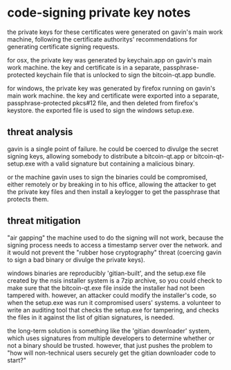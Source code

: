 ﻿code-signing private key notes
==

the private keys for these certificates were generated on gavin's main work machine,
following the certificate authoritys' recommendations for generating certificate
signing requests.

for osx, the private key was generated by keychain.app on gavin's main work machine.
the key and certificate is in a separate, passphrase-protected keychain file that is
unlocked to sign the bitcoin-qt.app bundle.

for windows, the private key was generated by firefox running on gavin's main work machine.
the key and certificate were exported into a separate, passphrase-protected pkcs#12 file, and
then deleted from firefox's keystore. the exported file is used to sign the windows setup.exe.

threat analysis
--

gavin is a single point of failure. he could be coerced to divulge the secret signing keys,
allowing somebody to distribute a bitcoin-qt.app or bitcoin-qt-setup.exe with a valid
signature but containing a malicious binary.

or the machine gavin uses to sign the binaries could be compromised, either remotely or
by breaking in to his office, allowing the attacker to get the private key files and then
install a keylogger to get the passphrase that protects them.

threat mitigation
--

"air gapping" the machine used to do the signing will not work, because the signing
process needs to access a timestamp server over the network. and it would not
prevent the "rubber hose cryptography" threat (coercing gavin to sign a bad binary
or divulge the private keys).

windows binaries are reproducibly 'gitian-built', and the setup.exe file created
by the nsis installer system is a 7zip archive, so you could check to make sure
that the bitcoin-qt.exe file inside the installer had not been tampered with.
however, an attacker could modify the installer's code, so when the setup.exe
was run it compromised users' systems. a volunteer to write an auditing tool
that checks the setup.exe for tampering, and checks the files in it against
the list of gitian signatures, is needed.

the long-term solution is something like the 'gitian downloader' system, which
uses signatures from multiple developers to determine whether or not a binary
should be trusted. however, that just pushes the problem to "how will
non-technical users securely get the gitian downloader code to start?"


